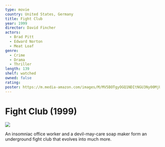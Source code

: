 ```yaml
---
type: movie
country: United States, Germany
title: Fight Club
year: 1999
director: David Fincher
actors:
  - Brad Pitt
  - Edward Norton
  - Meat Loaf
genre:
  - Crime
  - Drama
  - Thriller
length: 139
shelf: watched
owned: false
rating:
poster: https://m.media-amazon.com/images/M/MV5BOTgyOGQ1NDItNGU3Ny00MjU3LTg2YWEtNmEyYjBiMjI1Y2M5XkEyXkFqcGc@._V1_SX300.jpg
---
```


# Fight Club (1999)

![](https://m.media-amazon.com/images/M/MV5BOTgyOGQ1NDItNGU3Ny00MjU3LTg2YWEtNmEyYjBiMjI1Y2M5XkEyXkFqcGc@._V1_SX300.jpg)

An insomniac office worker and a devil-may-care soap maker form an underground fight club that evolves into much more.